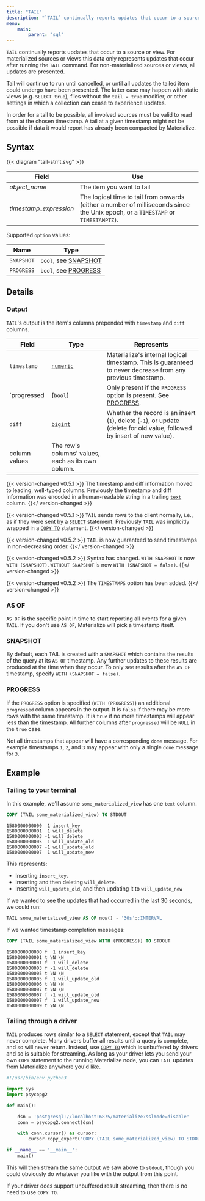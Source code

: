 ```yaml
---
title: "TAIL"
description: "`TAIL` continually reports updates that occur to a source or view."
menu:
    main:
        parent: "sql"
---
```


`TAIL` continually reports updates that occur to a source or view.
For materialized sources or views this data only represents updates that occur after running the `TAIL` command.
For non-materialized sources or views, all updates are presented.

Tail will continue to run until cancelled, or until all updates the tailed item could undergo have been presented. The latter case may happen with static views (e.g. `SELECT true`), files without the `tail = true` modifier, or other settings in which a collection can cease to experience updates.

In order for a tail to be possible, all involved sources must be valid to read from at the chosen timestamp.
A tail at a given timestamp might not be possible if data it would report has already been compacted by Materialize.

## Syntax

{{< diagram "tail-stmt.svg" >}}

Field | Use
------|-----
_object&lowbar;name_ | The item you want to tail
_timestamp&lowbar;expression_ | The logical time to tail from onwards (either a number of milliseconds since the Unix epoch, or a `TIMESTAMP` or `TIMESTAMPTZ`).

Supported `option` values:

Name | Type
-----|-------
`SNAPSHOT` | `bool`, see [SNAPSHOT](#snapshot)
`PROGRESS` | `bool`, see [PROGRESS](#progress)

## Details

### Output

`TAIL`'s output is the item's columns prepended with `timestamp` and `diff` columns.

Field         | Type        | Represents
--------------|-------------|-----------
`timestamp`   | [`numeric`] | Materialize's internal logical timestamp. This is guaranteed to never decrease from any previous timestamp.
`progressed   | [`bool`]    | Only present if the `PROGRESS` option is present. See [PROGRESS](#progress).
`diff`        | [`bigint`]  | Whether the record is an insert (`1`), delete (`-1`), or update (delete for old value, followed by insert of new value).
column values | The row's columns' values, each as its own column.

{{< version-changed v0.5.1 >}}
The timestamp and diff information moved to leading, well-typed columns.
Previously the timestamp and diff information was encoded in a human-readable
string in a trailing [`text`](/sql/types/text) column.
{{</ version-changed >}}

{{< version-changed v0.5.1 >}}
`TAIL` sends rows to the client normally, i.e., as if they were sent by a
[`SELECT`](/sql/select) statement. Previously `TAIL` was implicitly wrapped in
a [`COPY TO`](/sql/copy-to) statement.
{{</ version-changed >}}

{{< version-changed v0.5.2 >}}
`TAIL` is now guaranteed to send timestamps in non-decreasing order.
{{</ version-changed >}}

{{< version-changed v0.5.2 >}}
Syntax has changed. `WITH SNAPSHOT` is now `WITH (SNAPSHOT)`.
`WITHOUT SNAPSHOT` is now `WITH (SNAPSHOT = false)`.
{{</ version-changed >}}

{{< version-changed v0.5.2 >}}
The `TIMESTAMPS` option has been added.
{{</ version-changed >}}

### AS OF

`AS OF` is the specific point in time to start reporting all events for a given `TAIL`. If you don't
use `AS OF`, Materialize will pick a timestamp itself.

### SNAPSHOT

By default, each TAIL is created with a `SNAPSHOT` which contains the results of the query at its `AS OF` timestamp.
Any further updates to these results are produced at the time when they occur. To only see results after the
`AS OF` timestamp, specify `WITH (SNAPSHOT = false)`.

### PROGRESS

If the `PROGRESS` option is specified (`WITH (PROGRESS)`) an additional `progressed` column appears in the output.
It is `false` if there may be more rows with the same timestamp.
It is `true` if no more timestamps will appear less than the timestamp.
All further columns after `progressed` will be `NULL` in the `true` case.

Not all timestamps that appear will have a corresponding `done` message.
For example timestamps `1`, `2`, and `3` may appear with only a single `done` message for `3`.

## Example

### Tailing to your terminal

In this example, we'll assume `some_materialized_view` has one `text` column.

```sql
COPY (TAIL some_materialized_view) TO STDOUT
```
```
1580000000000  1 insert_key
1580000000001  1 will_delete
1580000000003 -1 will_delete
1580000000005  1 will_update_old
1580000000007 -1 will_update_old
1580000000007  1 will_update_new
````

This represents:

- Inserting `insert_key`.
- Inserting and then deleting `will_delete`.
- Inserting `will_update_old`, and then updating it to `will_update_new`

If we wanted to see the updates that had occurred in the last 30 seconds, we could run:

```sql
TAIL some_materialized_view AS OF now() - '30s'::INTERVAL
```

If we wanted timestamp completion messages:

```sql
COPY (TAIL some_materialized_view WITH (PROGRESS)) TO STDOUT
```
```
1580000000000 f  1 insert_key
1580000000001 t \N \N
1580000000001 f  1 will_delete
1580000000003 f -1 will_delete
1580000000005 t \N \N
1580000000005 f  1 will_update_old
1580000000006 t \N \N
1580000000007 t \N \N
1580000000007 f -1 will_update_old
1580000000007 f  1 will_update_new
1580000000009 t \N \N
````

### Tailing through a driver

`TAIL` produces rows similar to a `SELECT` statement, except that `TAIL` may never complete.
Many drivers buffer all results until a query is complete, and so will never return.
Instead, use [`COPY TO`](/sql/copy-to) which is unbuffered by drivers and so is suitable for streaming.
As long as your driver lets you send your own `COPY` statement to the running Materialize node, you can `TAIL` updates from Materialize anywhere you'd like.

```python
#!/usr/bin/env python3

import sys
import psycopg2

def main():

    dsn = 'postgresql://localhost:6875/materialize?sslmode=disable'
    conn = psycopg2.connect(dsn)

    with conn.cursor() as cursor:
        cursor.copy_expert("COPY (TAIL some_materialized_view) TO STDOUT", sys.stdout)

if __name__ == '__main__':
    main()
```

This will then stream the same output we saw above to `stdout`, though you could
obviously do whatever you like with the output from this point.

If your driver does support unbuffered result streaming, then there is no need to use `COPY TO`.

[`bigint`]: /sql/types/bigint
[`numeric`]: /sql/types/numeric
